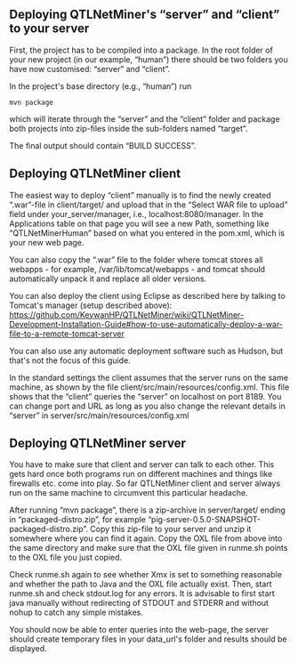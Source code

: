 Deploying QTLNetMiner's “server” and “client” to your server
----------------------------------------------------

First, the project has to be compiled into a package. In the root folder of your new project (in our example, “human”) there should be two folders you have now customised: “server” and “client”.

In the project's base directory (e.g., “human”) run 

    mvn package

which will iterate through the “server” and the “client” folder and package both projects into zip-files inside the sub-folders named “target”.

The final output should contain “BUILD SUCCESS”.

Deploying QTLNetMiner client
--------------------

The easiest way to deploy “client” manually is to find the newly created “.war”-file in client/target/ and upload that in the “Select WAR file to upload” field under your_server/manager, i.e., localhost:8080/manager.
In the Applications table on that page you will see a new Path, something like “QTLNetMinerHuman” based on what you entered in the pom.xml, which is your new web page.

You can also copy the “.war” file to the folder where tomcat stores all webapps - for example, /var/lib/tomcat/webapps - and tomcat should automatically unpack it and replace all older versions.

You can also deploy the client using Eclipse as described here by talking to Tomcat's manager (setup described above): https://github.com/KeywanHP/QTLNetMiner/wiki/QTLNetMiner-Development-Installation-Guide#how-to-use-automatically-deploy-a-war-file-to-a-remote-tomcat-server

You can also use any automatic deployment software such as Hudson, but that's not the focus of this guide.

In the standard settings the client assumes that the server runs on the same machine, as shown by the file client/src/main/resources/config.xml. This file shows that the “client” queries the “server” on localhost on port 8189. 
You can change port and URL as long as you also change the relevant details in “server” in server/src/main/resources/config.xml

Deploying QTLNetMiner server
--------------------------------------

You have to make sure that client and server can talk to each other. This  gets hard once both programs run on different machines and things like firewalls etc. come into play. So far QTLNetMiner client and server always run on the same machine to circumvent this particular headache.

After running “mvn package”, there is a zip-archive in server/target/ ending in “packaged-distro.zip”, for example “pig-server-0.5.0-SNAPSHOT-packaged-distro.zip”. Copy this zip-file to your server and unzip it somewhere where you can find it again. Copy the OXL file from above into the same directory and make sure that the OXL file given in runme.sh points to the OXL file you just copied.

Check runme.sh again to see whether Xmx is set to something reasonable and whether the path to Java and the OXL file actually exist. Then, start runme.sh and check stdout.log for any errors. It is advisable to first start java manually without redirecting of STDOUT and STDERR and without nohup to catch any simple mistakes.

You should now be able to enter queries into the web-page, the server should create temporary files in your data_url's folder and results should be displayed.
